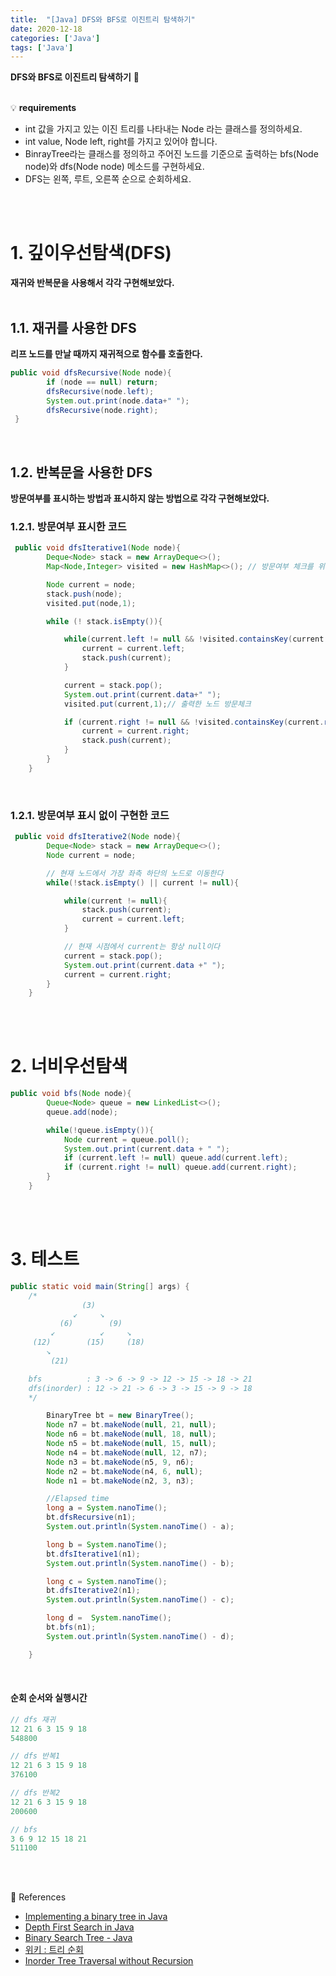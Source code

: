 ```yaml
---
title:  "[Java] DFS와 BFS로 이진트리 탐색하기"
date: 2020-12-18
categories: ['Java']
tags: ['Java']
---
```


**DFS와 BFS로 이진트리 탐색하기** :raising_hand:<br>
<br>


:bulb: **requirements**<br>

-   int 값을 가지고 있는 이진 트리를 나타내는 Node 라는 클래스를 정의하세요.
-   int value, Node left, right를 가지고 있어야 합니다.
-   BinrayTree라는 클래스를 정의하고 주어진 노드를 기준으로 출력하는 bfs(Node node)와 dfs(Node node) 메소드를 구현하세요.
-   DFS는 왼쪽, 루트, 오른쪽 순으로 순회하세요.

<br><br>


# 1. 깊이우선탐색(DFS)

**재귀와 반복문을 사용해서 각각 구현해보았다.** <br>
<br>

## 1.1. 재귀를 사용한 DFS

**리프 노드를 만날 때까지 재귀적으로 함수를 호출한다.** <br>

```java
public void dfsRecursive(Node node){
        if (node == null) return;
        dfsRecursive(node.left);
        System.out.print(node.data+" ");
        dfsRecursive(node.right);
 }
```
<br>

## 1.2. 반복문을 사용한 DFS

**방문여부를 표시하는 방법과 표시하지 않는 방법으로 각각 구현해보았다.**<br> 

### 1.2.1. 방문여부 표시한 코드

```java
 public void dfsIterative1(Node node){
        Deque<Node> stack = new ArrayDeque<>();
        Map<Node,Integer> visited = new HashMap<>(); // 방문여부 체크를 위한 map

        Node current = node;
        stack.push(node);
        visited.put(node,1);

        while (! stack.isEmpty()){

            while(current.left != null && !visited.containsKey(current.left)){
                current = current.left;
                stack.push(current);
            }

            current = stack.pop();
            System.out.print(current.data+" ");
            visited.put(current,1);// 출력한 노드 방문체크

            if (current.right != null && !visited.containsKey(current.right)){
                current = current.right;
                stack.push(current);
            }
        }
    }
```
<br>

### 1.2.1. 방문여부 표시 없이 구현한 코드

```java
 public void dfsIterative2(Node node){
        Deque<Node> stack = new ArrayDeque<>();
        Node current = node;

        // 현재 노드에서 가장 좌측 하단의 노드로 이동한다
        while(!stack.isEmpty() || current != null){

            while(current != null){
                stack.push(current);
                current = current.left;
            }

            // 현재 시점에서 current는 항상 null이다
            current = stack.pop();
            System.out.print(current.data +" ");
            current = current.right;
        }
    }
```
<br>
<br>


# 2. 너비우선탐색

```java
public void bfs(Node node){
        Queue<Node> queue = new LinkedList<>();
        queue.add(node);

        while(!queue.isEmpty()){
            Node current = queue.poll();
            System.out.print(current.data + " ");
            if (current.left != null) queue.add(current.left);
            if (current.right != null) queue.add(current.right);
        }
    }
```
<br><br>

# 3. 테스트

```java
public static void main(String[] args) {
    /*
                (3)
              ↙     ↘
           (6)        (9)
         ↙          ↙     ↘
     (12)        (15)     (18)
        ↘
         (21)

    bfs          : 3 -> 6 -> 9 -> 12 -> 15 -> 18 -> 21
    dfs(inorder) : 12 -> 21 -> 6 -> 3 -> 15 -> 9 -> 18
    */

        BinaryTree bt = new BinaryTree();
        Node n7 = bt.makeNode(null, 21, null);
        Node n6 = bt.makeNode(null, 18, null);
        Node n5 = bt.makeNode(null, 15, null);
        Node n4 = bt.makeNode(null, 12, n7);
        Node n3 = bt.makeNode(n5, 9, n6);
        Node n2 = bt.makeNode(n4, 6, null);
        Node n1 = bt.makeNode(n2, 3, n3);

        //Elapsed time
        long a = System.nanoTime();
        bt.dfsRecursive(n1);
        System.out.println(System.nanoTime() - a);

        long b = System.nanoTime();
        bt.dfsIterative1(n1);
        System.out.println(System.nanoTime() - b);

        long c = System.nanoTime();
        bt.dfsIterative2(n1);
        System.out.println(System.nanoTime() - c);

        long d =  System.nanoTime();
        bt.bfs(n1);
        System.out.println(System.nanoTime() - d);

    }
```
<br>

#### 순회 순서와 실행시간

```java
// dfs 재귀
12 21 6 3 15 9 18 
548800 

// dfs 반복1
12 21 6 3 15 9 18 
376100

// dfs 반복2
12 21 6 3 15 9 18 
200600 

// bfs 
3 6 9 12 15 18 21 
511100 
```

<br><br>


:orange_book: References<br>

- [Implementing a binary tree in Java](https://www.baeldung.com/java-binary-tree)
- [Depth First Search in Java](https://www.baeldung.com/java-depth-first-search)
- [Binary Search Tree - Java](https://yaboong.github.io/data-structures/2018/02/12/binary-search-tree/)
- [위키 : 트리 순회](https://ko.wikipedia.org/wiki/%ED%8A%B8%EB%A6%AC_%EC%88%9C%ED%9A%8C)
- [Inorder Tree Traversal without Recursion](https://www.geeksforgeeks.org/inorder-tree-traversal-without-recursion/)

<br><br>